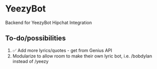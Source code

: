 # YeezyBot
Backend for YeezyBot Hipchat Integration
## To-do/possibilities
1. ✅ Add more lyrics/quotes - get from Genius API
2. Modularize to allow room to make their own lyric bot, i.e. /bobdylan instead of /yeezy
